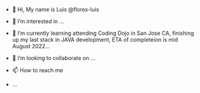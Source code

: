 - 👋 Hi, My name is Luis @flores-luis
- 👀 I’m interested in ...
- 🌱 I’m currently learning attending Coding Dojo in San Jose CA, finishing up my last stack in JAVA development, ETA of completeion is mid August 2022...
- 💞️ I’m looking to collaborate on ...
- 📫 How to reach me 


- ...

<!---
flores-luis/flores-luis is a ✨ special ✨ repository because its `README.md` (this file) appears on your GitHub profile.
You can click the Preview link to take a look at your changes.
--->
